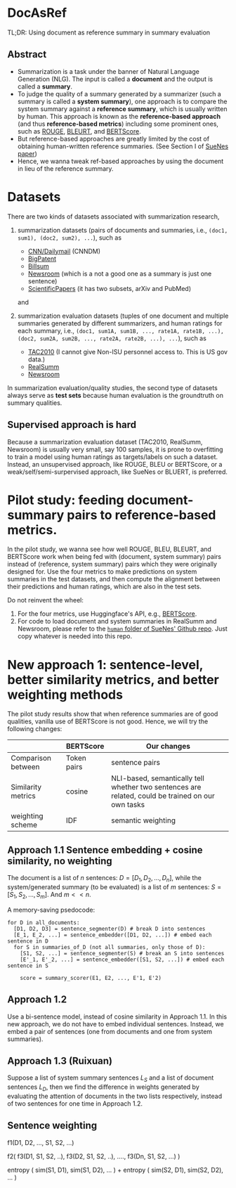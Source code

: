 # DocAsRef

TL;DR: Using document as reference summary in summary evaluation

## Abstract

* Summarization is a task under the banner of Natural Language Generation (NLG). The input is called a __document__ and the output is called a __summary__. 
* To judge the quality of a summary generated by a summarizer (such a summary is called a __system summary__), one approach is to compare the system summary against a __reference summary__, which is usually written by human. This approach is known as the __reference-based approach__ (and thus __reference-based metrics__) including some prominent ones, such as [ROUGE]([url](https://en.wikipedia.org/wiki/ROUGE_(metric))), [BLEURT]([url](https://ai.googleblog.com/2020/05/evaluating-natural-language-generation.html)), and [BERTScore](https://github.com/Tiiiger/bert_score). 
* But reference-based approaches are greatly limited by the cost of obtaining human-written reference summaries. (See Section I of [SueNes paper](https://openreview.net/pdf?id=rfGxaxhWr-5))
* Hence, we wanna tweak ref-based approaches by using the document in lieu of the reference summary. 

# Datasets
There are two kinds of datasets associated with summarization research, 
1. summarization datasets (pairs of documents and summaries, i.e., `(doc1, sum1), (doc2, sum2), ...`), such as 
   * [CNN/Dailymail](https://www.tensorflow.org/datasets/catalog/cnn_dailymail) (CNNDM)
   * [BigPatent](https://www.tensorflow.org/datasets/catalog/big_patent)
   * [Billsum](https://www.tensorflow.org/datasets/catalog/billsum)
   * [Newsroom](https://www.tensorflow.org/datasets/catalog/newsroom) (which is a not a good one as a summary is just one sentence)
   * [ScientificPapers](https://www.tensorflow.org/datasets/catalog/scientific_papers) (it has two subsets, arXiv and PubMed)
   
   and 
2. summarization evaluation datasets (tuples of one document and multiple summaries generated by different summarizers, and human ratings for each summary, i.e., `(doc1, sum1A, sum1B, ..., rate1A, rate1B, ...), (doc2, sum2A, sum2B, ..., rate2A, rate2B, ...), ...`), such as 
   * [TAC2010](https://tac.nist.gov//2010/) (I cannot give Non-ISU personnel access to. This is US gov data.)
   * [RealSumm](https://github.com/neulab/REALSumm)
   * [Newsroom](https://github.com/lil-lab/newsroom/) 

In summarization evaluation/quality studies, the second type of datasets always serve as **test sets** because human evaluation is the groundtruth on summary qualities. 

## Supervised approach is hard 
Because a summarization evaluation dataset (TAC2010, RealSumm, Newsroom) is usually very small, say 100 samples, it is prone to overfitting to train a model using human ratings as targets/labels on such a dataset. Instead, an unsupervised approach, like ROUGE, BLEU or BERTScore, or a weak/self/semi-surpervised approach, like SueNes or BLUERT, is preferred. 

# Pilot study: feeding document-summary pairs to reference-based metrics.

In the pilot study, we wanna see how well ROUGE, BLEU, BLEURT, and BERTScore work when being fed with (document, system summary) pairs instead of (reference, system summary) pairs which they were originally designed for. Use the four metrics to make predictions on system summaries in the test datasets, and then compute the alignment between their predictions and human ratings, which are also in the test sets. 

Do not reinvent the wheel:
1. For the four metrics, use Huggingface's API, e.g., [BERTScore](https://huggingface.co/spaces/evaluate-metric/bertscore). 
2. For code to load document and system summaries in RealSumm and Newsroom, please refer to the [`human` folder of SueNes' Github repo](https://github.com/forrestbao/SueNes/tree/master/human). Just copy whatever is needed into this repo. 

# New approach 1: sentence-level, better similarity metrics, and better weighting methods
The pilot study results show that when reference summaries are of good qualities, vanilla use of BERTScore is not good. Hence, we will try the following changes: 

| | BERTScore | Our changes | 
|--|--|--|
|Comparison between |Token pairs| sentence pairs | 
| Similarity metrics| cosine | NLI-based, semantically tell whether two sentences are related, could be trained on our own tasks | 
| weighting scheme | IDF | semantic weighting  |

## Approach 1.1 Sentence embedding + cosine similarity, no weighting
The document is a list of $n$ sentences: $D=[D_1, D_2, ..., D_n]$, while the system/generated summary (to be evaluated) is a list of $m$ sentences: $S=[S_1, S_2, ..., S_m]$. And $m < < n$. 

A memory-saving psedocode: 

```
for D in all_documents:
  [D1, D2, D3] = sentence_segmenter(D) # break D into sentences
  [E_1, E_2, ...] = sentence_embedder([D1, D2, ...]) # embed each sentence in D
  for S in summaries_of_D (not all summaries, only those of D):
    [S1, S2, ...] = sentence_segmenter(S) # break an S into sentences 
    [E'_1, E'_2, ...] = sentence_embedder([S1, S2, ...]) # embed each sentence in S
    
    score = summary_scorer(E1, E2, ..., E'1, E'2)
```

## Approach 1.2

Use a bi-sentence model, instead of cosine similarity in Approach 1.1. In this new approach, we do not have to embed individual sentences. Instead, we embed a pair of sentences (one from documents and one from system summaries).

## Approach 1.3 (Ruixuan)

Suppose a list of system summary sentences $L_S$ and a list of document sentences $L_D$, then we find the difference in weights generated by evaluating the attention of documents in the two lists respectively, instead of two sentences for one time in Approach 1.2.

## Sentence weighting


f1(D1, D2, ..., S1, S2, ...) 

f2( f3(D1, S1, S2, ..), f3(D2, S1, S2, ..), ...., f3(Dn, S1, S2, ...) ) 

entropy ( sim(S1, D1), sim(S1, D2), ... ) 
+ 
entropy ( sim(S2, D1), sim(S2, D2), ... )


